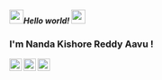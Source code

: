 <!--
### Hi there 👋

**nandakishore1807/nandakishore1807** is a ✨ _special_ ✨ repository because its `README.md` (this file) appears on your GitHub profile.

H are some ideas to get you started:

- 🔭 I’m currently working on ...
- 🌱 I’m currently learning ...
- 👯 I’m looking to collaborate on ...
- 🤔 I’m looking for help with ...
- 💬 Ask me about ...
- 📫 How to reach me: ...
- 😄 Pronouns: ...
- ⚡ Fun fact: ...
-->
##### <img src="https://media1.tenor.com/images/9be16ee212250abbaf952e29f14fcb5e/tenor.gif?itemid=9499717" width="25px"/>Hello world!&nbsp;<img src="https://media.giphy.com/media/101qnIE0eyZIfS/giphy.gif" width="25px">

### I'm Nanda Kishore Reddy Aavu ! 

<a href="https://twitter.com/nandakishor1807">

  <img align="left" alt="Nanda Kishore's Twitter" width="22px" src="https://cdn.jsdelivr.net/npm/simple-icons@v3/icons/twitter.svg" />

</a>

<a href="https://www.linkedin.com/in/nanda-kishore-reddy">

  <img align="left" alt="Nanda Kishore's LinkdeIN" width="22px" src="https://cdn.jsdelivr.net/npm/simple-icons@v3/icons/linkedin.svg" />

</a>
<a href="https://t.me/nandakishore1807">

  <img align="left" alt="Nanda Kishore's Telegram" width="22px" src="https://cdn.jsdelivr.net/npm/simple-icons@v3/icons/telegram.svg" />

</a>



<!--![NANDA KISHORE's github stats](https://github-readme-stats.vercel.app/api?username=nandakishore1807&show_icons=true&theme=radical)
-->






